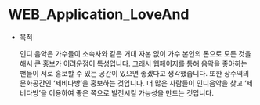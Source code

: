 # WEB_Application_LoveAnd

- 목적

  인디 음악은 가수들이 소속사와 같은 거대 자본 없이 가수 본인의 돈으로 모든 것을 해서 큰 홍보가 어려운점이 특성입니다. 
  그래서 웹페이지를 통해 음악을 좋아하는 팬들이 서로 홍보할 수 있는 공간이 있으면 좋겠다고 생각했습니다. 
  또한 상수역의 문화공간인 ‘제비다방’을 홍보하는 것입니다. 
  더 많은 사람들이 인디음악을 찾고 ‘제비다방’을 이용하여 좋은 쪽으로 발전시킬 가능성을 만드는 것입니다.

